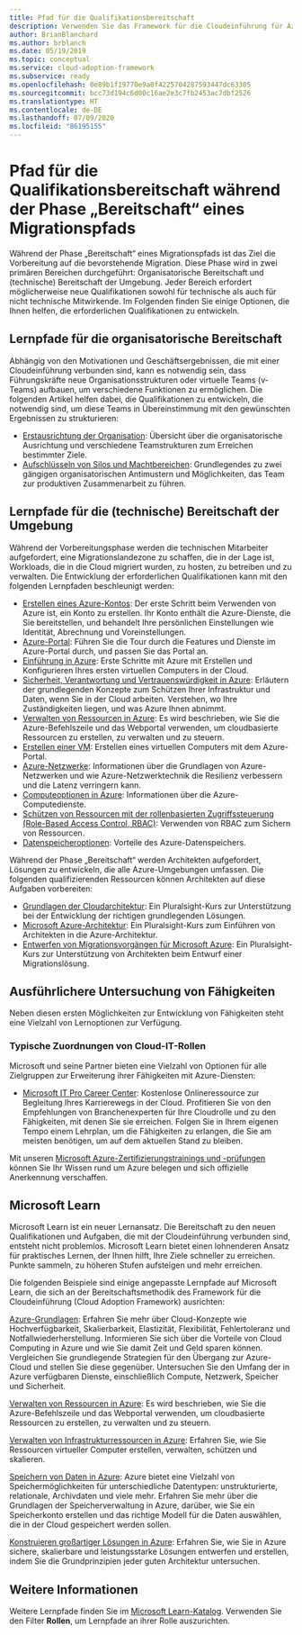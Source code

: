 ```yaml
---
title: Pfad für die Qualifikationsbereitschaft
description: Verwenden Sie das Framework für die Cloudeinführung für Azure, um zu erfahren, wie Sie die für Ihre Migrationsjourney benötigten Qualifikationen sicherstellen.
author: BrianBlanchard
ms.author: brblanch
ms.date: 05/19/2019
ms.topic: conceptual
ms.service: cloud-adoption-framework
ms.subservice: ready
ms.openlocfilehash: 0e89b1f19770e9a0f4225704287593447dc63305
ms.sourcegitcommit: bcc73d194c6d00c16ae2e3c7fb2453ac7dbf2526
ms.translationtype: HT
ms.contentlocale: de-DE
ms.lasthandoff: 07/09/2020
ms.locfileid: "86195155"
---
```

# <a name="skills-readiness-path-during-the-ready-phase-of-a-migration-journey"></a>Pfad für die Qualifikationsbereitschaft während der Phase „Bereitschaft“ eines Migrationspfads

Während der Phase „Bereitschaft“ eines Migrationspfads ist das Ziel die Vorbereitung auf die bevorstehende Migration. Diese Phase wird in zwei primären Bereichen durchgeführt: Organisatorische Bereitschaft und (technische) Bereitschaft der Umgebung. Jeder Bereich erfordert möglicherweise neue Qualifikationen sowohl für technische als auch für nicht technische Mitwirkende. Im Folgenden finden Sie einige Optionen, die Ihnen helfen, die erforderlichen Qualifikationen zu entwickeln.

## <a name="organizational-readiness-learning-paths"></a>Lernpfade für die organisatorische Bereitschaft

Abhängig von den Motivationen und Geschäftsergebnissen, die mit einer Cloudeinführung verbunden sind, kann es notwendig sein, dass Führungskräfte neue Organisationsstrukturen oder virtuelle Teams (v-Teams) aufbauen, um verschiedene Funktionen zu ermöglichen. Die folgenden Artikel helfen dabei, die Qualifikationen zu entwickeln, die notwendig sind, um diese Teams in Übereinstimmung mit den gewünschten Ergebnissen zu strukturieren:

- [Erstausrichtung der Organisation](./index.md): Übersicht über die organisatorische Ausrichtung und verschiedene Teamstrukturen zum Erreichen bestimmter Ziele.
- [Aufschlüsseln von Silos und Machtbereichen](../organize/fiefdoms-silos.md): Grundlegendes zu zwei gängigen organisatorischen Antimustern und Möglichkeiten, das Team zur produktiven Zusammenarbeit zu führen.

## <a name="environmental-technical-readiness-learning-paths"></a>Lernpfade für die (technische) Bereitschaft der Umgebung

Während der Vorbereitungsphase werden die technischen Mitarbeiter aufgefordert, eine Migrationslandezone zu schaffen, die in der Lage ist, Workloads, die in die Cloud migriert wurden, zu hosten, zu betreiben und zu verwalten. Die Entwicklung der erforderlichen Qualifikationen kann mit den folgenden Lernpfaden beschleunigt werden:

- [Erstellen eines Azure-Kontos](https://docs.microsoft.com/learn/modules/create-an-azure-account): Der erste Schritt beim Verwenden von Azure ist, ein Konto zu erstellen. Ihr Konto enthält die Azure-Dienste, die Sie bereitstellen, und behandelt Ihre persönlichen Einstellungen wie Identität, Abrechnung und Voreinstellungen.
- [Azure-Portal](https://docs.microsoft.com/learn/modules/tour-azure-portal): Führen Sie die Tour durch die Features und Dienste im Azure-Portal durch, und passen Sie das Portal an.
- [Einführung in Azure](https://docs.microsoft.com/learn/modules/welcome-to-azure): Erste Schritte mit Azure mit Erstellen und Konfigurieren Ihres ersten virtuellen Computers in der Cloud.
- [Sicherheit, Verantwortung und Vertrauenswürdigkeit in Azure](https://docs.microsoft.com/learn/modules/intro-to-security-in-azure): Erläutern der grundlegenden Konzepte zum Schützen Ihrer Infrastruktur und Daten, wenn Sie in der Cloud arbeiten. Verstehen, wo Ihre Zuständigkeiten liegen, und was Azure Ihnen abnimmt.
- [Verwalten von Ressourcen in Azure](https://docs.microsoft.com/learn/paths/manage-resources-in-azure): Es wird beschrieben, wie Sie die Azure-Befehlszeile und das Webportal verwenden, um cloudbasierte Ressourcen zu erstellen, zu verwalten und zu steuern.
- [Erstellen einer VM](https://docs.microsoft.com/learn/modules/create-windows-virtual-machine-in-azure): Erstellen eines virtuellen Computers mit dem Azure-Portal.
- [Azure-Netzwerke](https://docs.microsoft.com/learn/modules/intro-to-azure-networking): Informationen über die Grundlagen von Azure-Netzwerken und wie Azure-Netzwerktechnik die Resilienz verbessern und die Latenz verringern kann.
- [Computeoptionen in Azure](https://docs.microsoft.com/learn/modules/intro-to-azure-compute): Informationen über die Azure-Computedienste.
- [Schützen von Ressourcen mit der rollenbasierten Zugriffssteuerung (Role-Based Access Control, RBAC)](https://docs.microsoft.com/learn/modules/secure-azure-resources-with-rbac): Verwenden von RBAC zum Sichern von Ressourcen.
- [Datenspeicheroptionen](https://docs.microsoft.com/learn/modules/intro-to-data-in-azure): Vorteile des Azure-Datenspeichers.

Während der Phase „Bereitschaft“ werden Architekten aufgefordert, Lösungen zu entwickeln, die alle Azure-Umgebungen umfassen. Die folgenden qualifizierenden Ressourcen können Architekten auf diese Aufgaben vorbereiten:

- [Grundlagen der Cloudarchitektur](https://www.pluralsight.com/courses/cloud-architecture-foundations): Ein Pluralsight-Kurs zur Unterstützung bei der Entwicklung der richtigen grundlegenden Lösungen.
- [Microsoft Azure-Architektur](https://www.pluralsight.com/courses/cloud-architecture-foundations): Ein Pluralsight-Kurs zum Einführen von Architekten in die Azure-Architektur.
- [Entwerfen von Migrationsvorgängen für Microsoft Azure](https://www.pluralsight.com/courses/cloud-architecture-foundations): Ein Pluralsight-Kurs zur Unterstützung von Architekten beim Entwurf einer Migrationslösung.

## <a name="deeper-skills-exploration"></a>Ausführlichere Untersuchung von Fähigkeiten

Neben diesen ersten Möglichkeiten zur Entwicklung von Fähigkeiten steht eine Vielzahl von Lernoptionen zur Verfügung.

### <a name="typical-mappings-of-cloud-it-roles"></a>Typische Zuordnungen von Cloud-IT-Rollen

Microsoft und seine Partner bieten eine Vielzahl von Optionen für alle Zielgruppen zur Erweiterung ihrer Fähigkeiten mit Azure-Diensten:

- [Microsoft IT Pro Career Center](https://www.microsoft.com/itpro): Kostenlose Onlineressource zur Begleitung Ihres Karrierewegs in der Cloud. Profitieren Sie von den Empfehlungen von Branchenexperten für Ihre Cloudrolle und zu den Fähigkeiten, mit denen Sie sie erreichen. Folgen Sie in Ihrem eigenen Tempo einem Lehrplan, um die Fähigkeiten zu erlangen, die Sie am meisten benötigen, um auf dem aktuellen Stand zu bleiben.

Mit unseren [Microsoft Azure-Zertifizierungstrainings und -prüfungen](https://www.microsoft.com/learning/certification-overview.aspx) können Sie Ihr Wissen rund um Azure belegen und sich offizielle Anerkennung verschaffen.

## <a name="microsoft-learn"></a>Microsoft Learn

Microsoft Learn ist ein neuer Lernansatz. Die Bereitschaft zu den neuen Qualifikationen und Aufgaben, die mit der Cloudeinführung verbunden sind, entsteht nicht problemlos. Microsoft Learn bietet einen lohnenderen Ansatz für praktisches Lernen, der Ihnen hilft, Ihre Ziele schneller zu erreichen. Punkte sammeln, zu höheren Stufen aufsteigen und mehr erreichen.

Die folgenden Beispiele sind einige angepasste Lernpfade auf Microsoft Learn, die sich an der Bereitschaftsmethodik des Framework für die Cloudeinführung (Cloud Adoption Framework) ausrichten:

[Azure-Grundlagen](https://docs.microsoft.com/learn/paths/azure-for-the-data-engineer): Erfahren Sie mehr über Cloud-Konzepte wie Hochverfügbarkeit, Skalierbarkeit, Elastizität, Flexibilität, Fehlertoleranz und Notfallwiederherstellung. Informieren Sie sich über die Vorteile von Cloud Computing in Azure und wie Sie damit Zeit und Geld sparen können. Vergleichen Sie grundlegende Strategien für den Übergang zur Azure-Cloud und stellen Sie diese gegenüber. Untersuchen Sie den Umfang der in Azure verfügbaren Dienste, einschließlich Compute, Netzwerk, Speicher und Sicherheit.

[Verwalten von Ressourcen in Azure](https://docs.microsoft.com/learn/paths/azure-for-the-data-engineer): Es wird beschrieben, wie Sie die Azure-Befehlszeile und das Webportal verwenden, um cloudbasierte Ressourcen zu erstellen, zu verwalten und zu steuern.

[Verwalten von Infrastrukturressourcen in Azure](https://docs.microsoft.com/learn/paths/administer-infrastructure-resources-in-azure): Erfahren Sie, wie Sie Ressourcen virtueller Computer erstellen, verwalten, schützen und skalieren.

[Speichern von Daten in Azure](https://docs.microsoft.com/learn/paths/store-data-in-azure): Azure bietet eine Vielzahl von Speichermöglichkeiten für unterschiedliche Datentypen: unstrukturierte, relationale, Archivdaten und viele mehr. Erfahren Sie mehr über die Grundlagen der Speicherverwaltung in Azure, darüber, wie Sie ein Speicherkonto erstellen und das richtige Modell für die Daten auswählen, die in der Cloud gespeichert werden sollen.

[Konstruieren großartiger Lösungen in Azure](https://docs.microsoft.com/learn/paths/architect-great-solutions-in-azure): Erfahren Sie, wie Sie in Azure sichere, skalierbare und leistungsstarke Lösungen entwerfen und erstellen, indem Sie die Grundprinzipien jeder guten Architektur untersuchen.

## <a name="learn-more"></a>Weitere Informationen

Weitere Lernpfade finden Sie im [Microsoft Learn-Katalog](https://docs.microsoft.com/learn/browse). Verwenden Sie den Filter **Rollen**, um Lernpfade an ihrer Rolle auszurichten.
